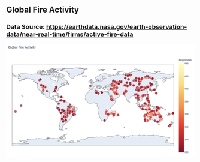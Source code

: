 ## Global Fire Activity


### Data Source: https://earthdata.nasa.gov/earth-observation-data/near-real-time/firms/active-fire-data

<img src="/image/global_fire_activity.png">
